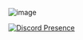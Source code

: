 ![image](https://c.tenor.com/kDkGTrLUIlMAAAAC/zoro-anime.gif)

[![Discord Presence](https://lanyard-profile-readme.vercel.app/api/:871670225366552677)](https://discord.com/users/:871670225366552677)

